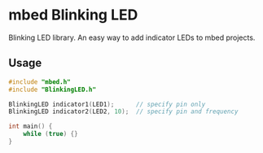 # mbed Blinking LED

Blinking LED library. An easy way to add indicator LEDs to mbed projects.

## Usage

```c++
#include "mbed.h"
#include "BlinkingLED.h"

BlinkingLED indicator1(LED1);      // specify pin only
BlinkingLED indicator2(LED2, 10);  // specify pin and frequency

int main() {
    while (true) {}
}
```
